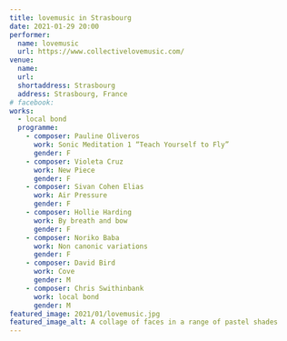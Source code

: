 ```yaml
---
title: lovemusic in Strasbourg
date: 2021-01-29 20:00
performer:
  name: lovemusic
  url: https://www.collectivelovemusic.com/
venue:
  name:
  url:
  shortaddress: Strasbourg
  address: Strasbourg, France
# facebook:
works:
  - local bond
  programme:
    - composer: Pauline Oliveros
      work: Sonic Meditation 1 “Teach Yourself to Fly”
      gender: F
    - composer: Violeta Cruz
      work: New Piece
      gender: F
    - composer: Sivan Cohen Elias
      work: Air Pressure
      gender: F
    - composer: Hollie Harding
      work: By breath and bow
      gender: F
    - composer: Noriko Baba
      work: Non canonic variations
      gender: F
    - composer: David Bird
      work: Cove
      gender: M
    - composer: Chris Swithinbank
      work: local bond
      gender: M
featured_image: 2021/01/lovemusic.jpg
featured_image_alt: A collage of faces in a range of pastel shades
---
```


